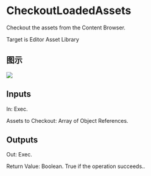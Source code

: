 # CheckoutLoadedAssets

Checkout the assets from the Content Browser.

Target is Editor Asset Library

## 图示

![]($-20221218-18470109.png)

## Inputs

In: Exec.

Assets to Checkout: Array of Object References.  

## Outputs

Out: Exec.

Return Value: Boolean. True if the operation succeeds..

